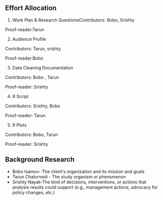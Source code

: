 
## Effort Allocation

1. Work Plan & Research QuestionsContributors: Bobo, Srishty 

Proof-reader:Tarun

  

2. Audience Profile 

Contributors: Tarun, srishty

Proof-reader:Bobo

  

3. Data Cleaning Documentation 

Contributors: Bobo , Tarun

Proof-reader: Srishty

  

4. R Script 

Contributors: Srishty, Bobo

Proof-reader: Tarun

  

5. R Plots 

Contributors: Bobo, Tarun

Proof-reader: Srishty

  

## Background Research 

- Bobo Isamov- The client's organization and its mission and goals 
- Tarun Chaturvedi - The study organism or phenomenon 
- Srishty Nayak-The kind of decisions, interventions, or actions that analysis results could support (e.g., management actions, advocacy for policy changes, etc.)
